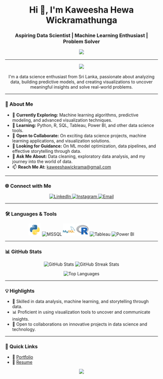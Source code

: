 <h1 align="center">Hi 👋, I'm Kaweesha Hewa Wickramathunga</h1>
<h3 align="center">Aspiring Data Scientist | Machine Learning Enthusiast | Problem Solver</h3>

<p align="center">
  <img src="https://readme-typing-svg.herokuapp.com?font=Fira+Code&size=22&duration=4000&color=F75C7E&center=true&vCenter=true&width=500&lines=Exploring+the+world+of+data;Uncovering+insights+through+machine+learning;Turning+data+into+actionable+solutions;Let's+collaborate+on+innovative+projects!" />
</p>

---

<p align="center">
  <img src="https://media.giphy.com/media/xT9IgzoKnwFNmISR8I/giphy.gif" width="300" />
</p>

<p align="center">
  I'm a data science enthusiast from Sri Lanka, passionate about analyzing data, building predictive models, and creating visualizations to uncover meaningful insights and solve real-world problems.
</p>

---

### 🌟 About Me
- 🔭 **Currently Exploring:** Machine learning algorithms, predictive modeling, and advanced visualization techniques.  
- 🌱 **Learning:** Python, R, SQL, Tableau, Power BI, and other data science tools.  
- 👯 **Open to Collaborate:** On exciting data science projects, machine learning applications, and visualization solutions.  
- 🤝 **Looking for Guidance:** On ML model optimization, data pipelines, and effective storytelling through data.  
- 💬 **Ask Me About:** Data cleaning, exploratory data analysis, and my journey into the world of data.  
- 📫 **Reach Me At:** [kaweeshawickrama@gmail.com](mailto:kaweeshawickrama@gmail.com)

---

### 🌐 Connect with Me
<p align="center">
<a href="https://linkedin.com/in/kaweesha-wickramathunga" target="_blank">
  <img src="https://img.shields.io/badge/LinkedIn-0077B5?style=for-the-badge&logo=linkedin&logoColor=white" alt="LinkedIn" />
</a>
<a href="https://instagram.com/kaweesha.wickramathunga" target="_blank">
  <img src="https://img.shields.io/badge/Instagram-E4405F?style=for-the-badge&logo=instagram&logoColor=white" alt="Instagram" />
</a>
<a href="mailto:kaweeshawickrama@gmail.com" target="_blank">
  <img src="https://img.shields.io/badge/Email-D14836?style=for-the-badge&logo=gmail&logoColor=white" alt="Email" />
</a>
</p>

---

### 🛠️ Languages & Tools
<p align="center">
  <img src="https://raw.githubusercontent.com/devicons/devicon/master/icons/python/python-original.svg" alt="Python" width="40" height="40" />
  <img src="https://www.svgrepo.com/show/303229/microsoft-sql-server-logo.svg" alt="MSSQL" width="40" height="40" />
  <img src="https://raw.githubusercontent.com/devicons/devicon/master/icons/mysql/mysql-original-wordmark.svg" alt="MySQL" width="40" height="40" />
  <img src="https://raw.githubusercontent.com/devicons/devicon/master/icons/r/r-original.svg" alt="R" width="40" height="40" />
  <img src="https://cdn.worldvectorlogo.com/logos/tableau-software.svg" alt="Tableau" width="40" height="40" />
  <img src="https://cdn.worldvectorlogo.com/logos/power-bi.svg" alt="Power BI" width="40" height="40" />
</p>

---

### 📊 GitHub Stats
<p align="center">
  <img src="https://github-readme-stats.vercel.app/api?username=kaweesha0515&show_icons=true&theme=tokyonight" alt="GitHub Stats" />
  <img src="https://github-readme-streak-stats.herokuapp.com/?user=kaweesha0515&theme=tokyonight" alt="GitHub Streak Stats" />
</p>
<p align="center">
  <img src="https://github-readme-stats.vercel.app/api/top-langs/?username=kaweesha0515&layout=compact&theme=tokyonight" alt="Top Languages" />
</p>

---

### 💡 Highlights
- 🚀 Skilled in data analysis, machine learning, and storytelling through data.  
- 📊 Proficient in using visualization tools to uncover and communicate insights.  
- 🤝 Open to collaborations on innovative projects in data science and technology.

---

### 🔗 Quick Links
- 💼 [Portfolio](#)  
- 📄 [Resume](#)  

<p align="center">
  <img src="https://media.giphy.com/media/26FPG2bvX5G8fThIo/giphy.gif" width="200" />
</p>
